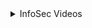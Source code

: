 <details><summary> InfoSec Videos</summary>
* [Active Counter Measures]("https://www.youtube.com/c/ActiveCountermeasures")
* [Black Hills Information Security]("https://www.youtube.com/channel/UCJ2U9Dq9NckqHMbcUupgF0A")
* [LiveOverflow]("https://www.youtube.com/c/LiveOverflow")
* [HackerSploit]("https://www.youtube.com/c/HackerSploit")
* [IppSec]("https://www.youtube.com/c/ippsec")
* [John Hammond]("https://www.youtube.com/c/JohnHammond010/videos")
</details>
